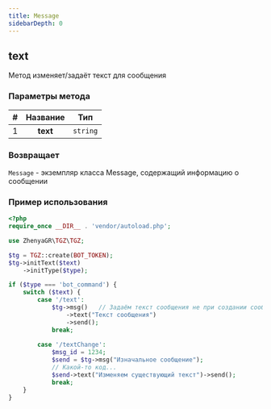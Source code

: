 ```yaml
---
title: Message
sidebarDepth: 0
---
```


## text
Метод изменяет/задаёт текст для сообщения
### Параметры метода
| # |             Название              |      Тип      |
|:-:|:---------------------------------:|:-------------:|
| 1 |      **text**      | `string` |
### Возвращает
`Message` - экземпляр класса Message, содержащий информацию о сообщении
### Пример использования
```php
<?php
require_once __DIR__ . 'vendor/autoload.php'; 

use ZhenyaGR\TGZ\TGZ;

$tg = TGZ::create(BOT_TOKEN);
$tg->initText($text)
    ->initType($type);

if ($type === 'bot_command') {    
    switch ($text) {
        case '/text':
            $tg->msg()   // Задаём текст сообщения не при создании сообщения, а в промежуточной функции
                ->text("Текст сообщения")
                ->send();
            break;
           
        case '/textChange':
            $msg_id = 1234;
            $send = $tg->msg("Изначальное сообщение"); 
            // Какой-то код...
            $send->text("Изменяем существующий текст")->send();
            break;
    }
}
```